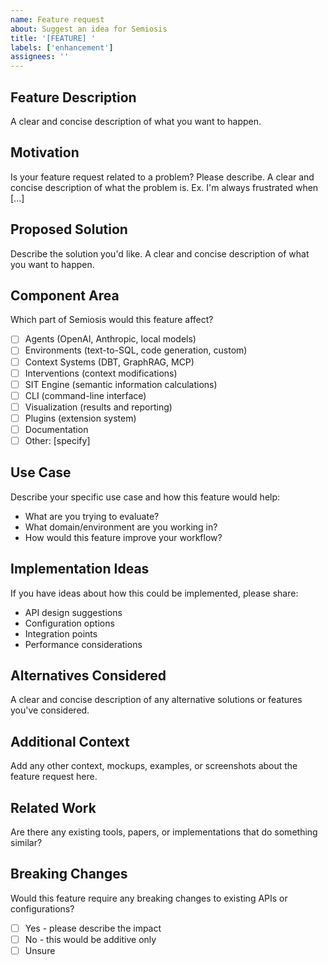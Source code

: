 ```yaml
---
name: Feature request
about: Suggest an idea for Semiosis
title: '[FEATURE] '
labels: ['enhancement']
assignees: ''
---
```


## Feature Description
A clear and concise description of what you want to happen.

## Motivation
Is your feature request related to a problem? Please describe.
A clear and concise description of what the problem is. Ex. I'm always frustrated when [...]

## Proposed Solution
Describe the solution you'd like.
A clear and concise description of what you want to happen.

## Component Area
Which part of Semiosis would this feature affect?
- [ ] Agents (OpenAI, Anthropic, local models)
- [ ] Environments (text-to-SQL, code generation, custom)
- [ ] Context Systems (DBT, GraphRAG, MCP)
- [ ] Interventions (context modifications)
- [ ] SIT Engine (semantic information calculations)
- [ ] CLI (command-line interface)
- [ ] Visualization (results and reporting)
- [ ] Plugins (extension system)
- [ ] Documentation
- [ ] Other: [specify]

## Use Case
Describe your specific use case and how this feature would help:
- What are you trying to evaluate?
- What domain/environment are you working in?
- How would this feature improve your workflow?

## Implementation Ideas
If you have ideas about how this could be implemented, please share:
- API design suggestions
- Configuration options
- Integration points
- Performance considerations

## Alternatives Considered
A clear and concise description of any alternative solutions or features you've considered.

## Additional Context
Add any other context, mockups, examples, or screenshots about the feature request here.

## Related Work
Are there any existing tools, papers, or implementations that do something similar?

## Breaking Changes
Would this feature require any breaking changes to existing APIs or configurations?
- [ ] Yes - please describe the impact
- [ ] No - this would be additive only
- [ ] Unsure